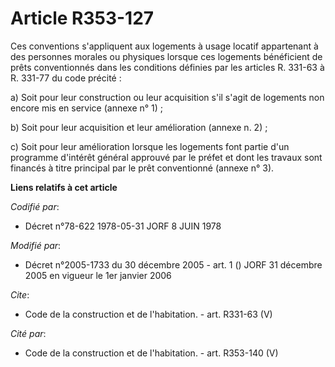 # Article R353-127

Ces conventions s'appliquent aux logements à usage locatif appartenant à des personnes morales ou physiques lorsque ces
logements bénéficient de prêts conventionnés dans les conditions définies par les articles R. 331-63 à R. 331-77 du code
précité : 

a) Soit pour leur construction ou leur acquisition s'il s'agit de logements non encore mis en service (annexe n° 1) ; 

b) Soit pour leur acquisition et leur amélioration (annexe n. 2) ; 

c) Soit pour leur amélioration lorsque les logements font partie d'un programme d'intérêt général approuvé par le préfet et
dont les travaux sont financés à titre principal par le prêt conventionné (annexe n° 3).

**Liens relatifs à cet article**

_Codifié par_:

  - Décret n°78-622 1978-05-31 JORF 8 JUIN 1978

_Modifié par_:

  - Décret n°2005-1733 du 30 décembre 2005 - art. 1 () JORF 31 décembre 2005 en vigueur le 1er janvier 2006

_Cite_:

  - Code de la construction et de l'habitation. - art. R331-63 (V)

_Cité par_:

  - Code de la construction et de l'habitation. - art. R353-140 (V)
